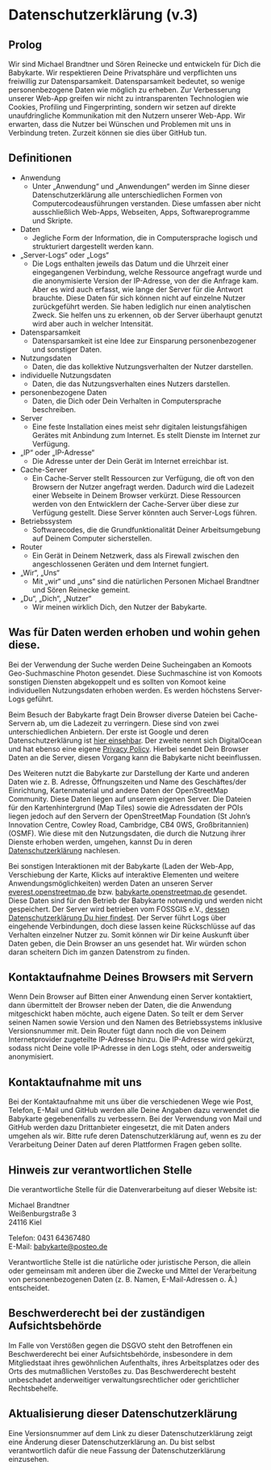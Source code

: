 # Datenschutzerklärung (v.3)

## Prolog

Wir sind Michael Brandtner und Sören Reinecke und entwickeln für Dich die Babykarte. Wir respektieren Deine Privatsphäre und verpflichten uns freiwillig zur Datensparsamkeit. Datensparsamkeit bedeutet, so wenige personenbezogene Daten wie möglich zu erheben. Zur Verbesserung unserer Web-App greifen wir nicht zu intransparenten Technologien wie Cookies, Profiling und Fingerprinting, sondern wir setzen auf direkte unaufdringliche Kommunikation mit den Nutzern unserer Web-App. Wir erwarten, dass die Nutzer bei Wünschen und Problemen mit uns in Verbindung treten. Zurzeit können sie dies über GitHub tun.

## Definitionen

- Anwendung
  - Unter „Anwendung“ und „Anwendungen“ werden im Sinne dieser Datenschutzerklärung alle unterschiedlichen Formen von Computercodeausführungen verstanden. Diese umfassen aber nicht ausschließlich Web-Apps, Webseiten, Apps, Softwareprogramme und Skripte.
- Daten
  - Jegliche Form der Information, die in Computersprache logisch und strukturiert dargestellt werden kann.
- „Server-Logs“ oder „Logs“
  - Die Logs enthalten jeweils das Datum und die Uhrzeit einer eingegangenen Verbindung, welche Ressource angefragt wurde und die anonymisierte Version der IP-Adresse, von der die Anfrage kam. Aber es wird auch erfasst, wie lange der Server für die Antwort brauchte. Diese Daten für sich können nicht auf einzelne Nutzer zurückgeführt werden. Sie haben lediglich nur einen analytischen Zweck. Sie helfen uns zu erkennen, ob der Server überhaupt genutzt wird aber auch in welcher Intensität.
- Datensparsamkeit
  - Datensparsamkeit ist eine Idee zur Einsparung personenbezogener und sonstiger Daten.
- Nutzungsdaten
  - Daten, die das kollektive Nutzungsverhalten der Nutzer darstellen.
- individuelle Nutzungsdaten
  - Daten, die das Nutzungsverhalten eines Nutzers darstellen.
- personenbezogene Daten
  - Daten, die Dich oder Dein Verhalten in Computersprache beschreiben.
- Server
  - Eine feste Installation eines meist sehr digitalen leistungsfähigen Gerätes mit Anbindung zum Internet. Es stellt Dienste im Internet zur Verfügung.
- „IP“ oder „IP-Adresse“
  - Die Adresse unter der Dein Gerät im Internet erreichbar ist.
- Cache-Server
  - Ein Cache-Server stellt Ressourcen zur Verfügung, die oft von den Browsern der
    Nutzer angefragt werden. Dadurch wird die Ladezeit einer Webseite in
    Deinem Browser verkürzt. Diese Ressourcen werden von den Entwicklern der Cache-Server über diese zur Verfügung gestellt. Diese Server könnten auch Server-Logs führen.
- Betriebssystem
  - Softwarecodes, die die Grundfunktionalität Deiner Arbeitsumgebung auf Deinem Computer sicherstellen.
- Router
  - Ein Gerät in Deinem Netzwerk, dass als Firewall zwischen den angeschlossenen Geräten und dem Internet fungiert.
- „Wir“, „Uns“
  - Mit „wir“ und „uns“ sind die natürlichen Personen Michael Brandtner und Sören Reinecke gemeint.
- „Du“, „Dich“, „Nutzer“
  - Wir meinen wirklich Dich, den Nutzer der Babykarte.

## Was für Daten werden erhoben und wohin gehen diese.

Bei der Verwendung der Suche werden Deine Sucheingaben an Komoots Geo-Suchmaschine Photon gesendet. Diese Suchmaschine ist von Komoots sonstigen Diensten abgekoppelt und es sollten von Komoot keine individuellen Nutzungsdaten erhoben werden. Es werden höchstens Server-Logs geführt.

Beim Besuch der Babykarte fragt Dein Browser diverse Dateien bei Cache-Servern ab, um die Ladezeit zu verringern. Diese sind von zwei unterschiedlichen Anbietern. Der erste ist Google und deren Datenschutzerklärung ist [hier einsehbar](https://policies.google.com/privacy#infocollect). Der zweite nennt sich DigitalOcean und hat ebenso eine eigene [Privacy Policy](https://www.digitalocean.com/legal/privacy-policy/). Hierbei sendet Dein Browser Daten an die Server, diesen Vorgang kann die Babykarte nicht beeinflussen.

Des Weiteren nutzt die Babykarte zur Darstellung der Karte und anderen Daten wie z. B. Adresse, Öffnungszeiten und Name des Geschäftes/der Einrichtung, Kartenmaterial und andere Daten der OpenStreetMap Community. Diese Daten liegen auf unserem eigenen Server. Die Dateien für den Kartenhintergrund (Map Tiles) sowie die Adressdaten der POIs liegen jedoch auf den Servern der OpenStreetMap Foundation (St John’s Innovation Centre, Cowley Road, Cambridge, CB4 0WS, Großbritannien) (OSMF). Wie diese mit den Nutzungsdaten, die durch die Nutzung ihrer Dienste erhoben werden, umgehen, kannst Du in deren [Datenschutzerklärung](https://wiki.osmfoundation.org/wiki/Privacy_Policy) nachlesen.

Bei sonstigen Interaktionen mit der Babykarte (Laden der Web-App, Verschiebung der Karte, Klicks auf interaktive Elementen und weitere Anwendungsmöglichkeiten) werden Daten an unseren Server [everest.openstreetmap.de](https://everest.openstreetmap.de) bzw. [babykarte.openstreetmap.de](https://babykarte.openstreetmap.de) gesendet. Diese Daten sind für den Betrieb der Babykarte notwendig und werden 
nicht gespeichert. Der Server wird betrieben vom FOSSGIS e.V., [dessen Datenschutzerklärung Du hier findest](https://www.fossgis.de/datenschutzerklaerung). Der Server führt Logs über eingehende Verbindungen, doch diese lassen keine Rückschlüsse auf das Verhalten einzelner Nutzer zu. Somit können wir Dir keine Auskunft über Daten geben, die Dein Browser an uns gesendet hat. Wir würden schon daran scheitern Dich im ganzen Datenstrom
 zu finden.

## Kontaktaufnahme Deines Browsers mit Servern

Wenn Dein Browser auf Bitten einer Anwendung einen Server kontaktiert, dann übermittelt der Browser neben der Daten, die die Anwendung mitgeschickt haben möchte, auch eigene Daten. So teilt er dem Server seinen Namen sowie Version und den Namen des Betriebssystems inklusive Versionsnummer mit. Dein Router fügt dann noch die von Deinem Internetprovider zugeteilte IP-Adresse hinzu. Die IP-Adresse wird gekürzt, sodass nicht Deine volle IP-Adresse in den Logs steht, oder andersweitig anonymisiert.

## Kontaktaufnahme mit uns

Bei der Kontaktaufnahme mit uns über die verschiedenen Wege wie Post, Telefon, E-Mail und GitHub werden alle Deine Angaben dazu verwendet die Babykarte gegebenenfalls zu verbessern. Bei der Verwendung von Mail und GitHub werden dazu Drittanbieter eingesetzt, die mit Daten anders umgehen als wir. Bitte rufe deren Datenschutzerklärung auf, wenn es zu der Verarbeitung Deiner Daten auf deren Plattformen Fragen geben sollte.

## Hinweis zur verantwortlichen Stelle

Die verantwortliche Stelle für die Datenverarbeitung auf dieser Website ist:

Michael Brandtner  
Weißenburgstraße 3  
24116 Kiel  

Telefon: 0431 64367480  
E-Mail: [babykarte@posteo.de](mailto:babykarte@posteo.de)

Verantwortliche Stelle ist die natürliche oder juristische Person,
die allein oder gemeinsam mit anderen über die Zwecke und Mittel der
Verarbeitung von personenbezogenen Daten (z. B. Namen, E-Mail-Adressen o.&nbsp;Ä.) entscheidet.

## Beschwerderecht bei der zuständigen Aufsichtsbehörde

Im Falle von Verstößen gegen die DSGVO steht den Betroffenen ein
Beschwerderecht bei einer Aufsichtsbehörde, insbesondere in dem
Mitgliedstaat ihres gewöhnlichen Aufenthalts, ihres Arbeitsplatzes oder
des Orts des mutmaßlichen Verstoßes zu. Das Beschwerderecht besteht
unbeschadet anderweitiger verwaltungsrechtlicher oder gerichtlicher
Rechtsbehelfe.

## Aktualisierung dieser Datenschutzerklärung

Eine Versionsnummer auf dem Link zu dieser Datenschutzerklärung
zeigt eine Änderung dieser Datenschutzerklärung an. Du bist selbst
verantwortlich dafür die neue Fassung der Datenschutzerklärung einzusehen.

